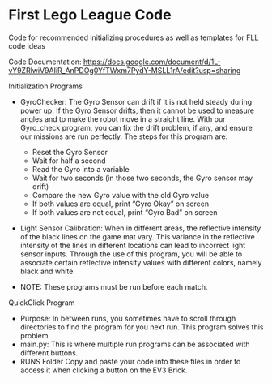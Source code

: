 # First Lego League Code
 Code for recommended initializing procedures as well as templates for FLL code ideas
 
 Code Documentation: https://docs.google.com/document/d/1L-vY9ZRlwiV9AIiR_AnPDOg0YfTWxm7PydY-MSLL1rA/edit?usp=sharing
 
 
 Initialization Programs
  - GyroChecker: The Gyro Sensor can drift if it is not held steady during power up. If the Gyro Sensor drifts, then it cannot be used to measure angles and to make the robot move in a straight line. With our Gyro_check program, you can fix the drift problem, if any, and ensure our missions are run perfectly. The steps for this program are:

    - Reset the Gyro Sensor
    - Wait for half a second
    - Read the Gyro into a variable
    - Wait for two seconds (in those two seconds, the Gyro sensor may drift)
    - Compare the new Gyro value with the old Gyro value
     - If both values are equal, print “Gyro Okay” on screen
     - If both values are not equal, print “Gyro Bad” on screen

  - Light Sensor Calibration: When in different areas, the reflective intensity of the black lines on the game mat vary. This variance in the reflective intensity of the lines in different locations can lead to incorrect light sensor inputs. Through the use of this program, you will be able to associate certain reflective intensity values with different colors, namely black and white.

  - NOTE: These programs must be run before each match.


QuickClick Program
  - Purpose: In between runs, you sometimes have to scroll through directories to find the program for you next run. This program solves this problem
  - main.py: This is where multiple run programs can be associated with different buttons.
  - RUNS Folder Copy and paste your code into these files in order to access it when clicking a button on the EV3 Brick.
  
  
     

